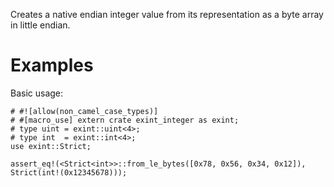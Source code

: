 Creates a native endian integer value from its representation as a byte array in little endian.

# Examples

Basic usage:

```
# #![allow(non_camel_case_types)]
# #[macro_use] extern crate exint_integer as exint;
# type uint = exint::uint<4>;
# type int  = exint::int<4>;
use exint::Strict;

assert_eq!(<Strict<int>>::from_le_bytes([0x78, 0x56, 0x34, 0x12]), Strict(int!(0x12345678)));
```
